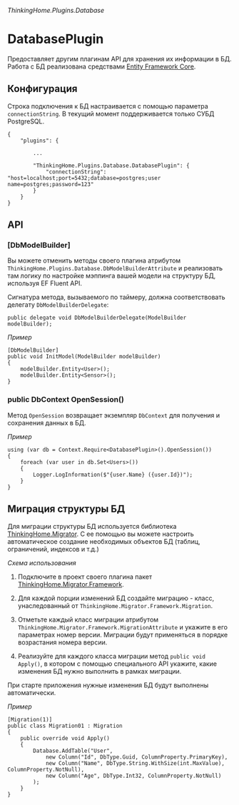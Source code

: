 *ThinkingHome.Plugins.Database*

# DatabasePlugin

Предоставляет другим плагинам API для хранения их информации в БД. Работа с БД реализована средствами [Entity Framework Core](https://docs.microsoft.com/en-us/ef/core).

## Конфигурация

Строка подключения к БД настраивается с помощью параметра `connectionString`. В текущий момент поддерживается только СУБД PostgreSQL.

```
{
    "plugins": {

        ...

        "ThinkingHome.Plugins.Database.DatabasePlugin": {
            "connectionString": "host=localhost;port=5432;database=postgres;user name=postgres;password=123"
        }
    }
}
```

## API

### [DbModelBuilder]

Вы можете отменить методы своего плагина атрибутом `ThinkingHome.Plugins.Database.DbModelBuilderAttribute` и реализовать там логику по настройке мэппинга вашей модели на структуру БД, используя EF Fluent API.

Сигнатура метода, вызываемого по таймеру, должна соответствовать делегату `DbModelBuilderDelegate`:

```
public delegate void DbModelBuilderDelegate(ModelBuilder modelBuilder);
```

*Пример*

```
[DbModelBuilder]
public void InitModel(ModelBuilder modelBuilder)
{
    modelBuilder.Entity<User>();
    modelBuilder.Entity<Sensor>();
}
```

### public DbContext OpenSession()

Метод `OpenSession` возвращает экземпляр `DbContext` для получения и сохранения данных в БД.

*Пример*

```
using (var db = Context.Require<DatabasePlugin>().OpenSession())
{
    foreach (var user in db.Set<Users>())
    {
        Logger.LogInformation($"{user.Name} ({user.Id})");
    }
}

```

## Миграция структуры БД

Для миграции структуры БД используется библиотека [ThinkingHome.Migrator](https://github.com/thinking-home/migrator).
С ее помощью вы можете настроить автоматическое создание необходимых объектов БД (таблиц, ограничений, индексов и т.д.)

*Схема использования*

1. Подключите в проект своего плагина пакет [ThinkingHome.Migrator.Framework](https://www.nuget.org/packages/ThinkingHome.Migrator.Framework).

1. Для каждой порции изменений БД создайте миграцию - класс, унаследованный от `ThinkingHome.Migrator.Framework.Migration`.

1. Отметьте каждый класс миграции атрибутом `ThinkingHome.Migrator.Framework.MigrationAttribute` и укажите в его параметрах номер версии. Миграции будут применяться в порядке возрастания номера версии.

1. Реализуйте для каждого класса миграции метод `public void Apply()`, в котором с помощью специального API укажите, какие изменения БД нужно выполнить в рамках миграции.

При старте приложения нужные изменения БД будут выполнены автоматически.

*Пример*

```
[Migration(1)]
public class Migration01 : Migration
{
    public override void Apply()
    {
        Database.AddTable("User",
            new Column("Id", DbType.Guid, ColumnProperty.PrimaryKey),
            new Column("Name", DbType.String.WithSize(int.MaxValue), ColumnProperty.NotNull),
            new Column("Age", DbType.Int32, ColumnProperty.NotNull)
        );
    }
}
```
